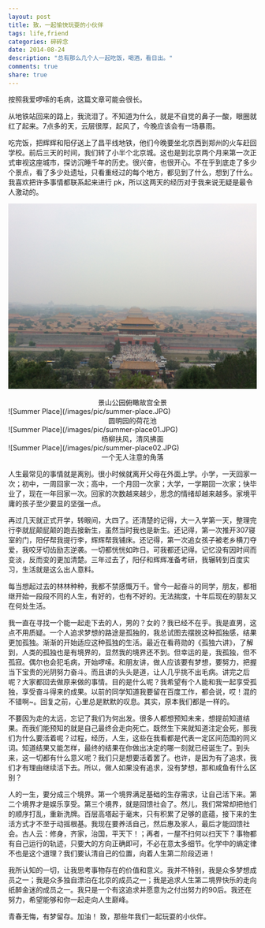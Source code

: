 ```yaml
---
layout: post
title: 致，一起愉快玩耍的小伙伴
tags: life,friend
categories: 碎碎念
date: 2014-08-24
description: "总有那么几个人一起吃饭，喝酒，看日出。"
comments: true
share: true
---
```


按照我爱啰嗦的毛病，这篇文章可能会很长。

从地铁站回来的路上，我流泪了。不知道为什么，就是不自觉的鼻子一酸，眼圈就红了起来。7点多的天，云层很厚，起风了，今晚应该会有一场暴雨。
 
吃完饭，把辉辉和阳仔送上了昌平线地铁，他们今晚要坐北京西到郑州的火车赶回学校。前后三天的时间，我们转了小半个北京城。这也是到北京两个月来第一次正式审视这座城市，探访沉睡千年的历史。很兴奋，也很开心。不在乎到底走了多少个景点，看了多少处遗址，只看重经过的每个地方，都见到了什么，想到了什么。我喜欢把许多事情都联系起来进行 pk，所以这两天的经历对于我来说无疑是最令人激动的。

![museum](/images/pic/museum.JPG)
<center>景山公园俯瞰故宫全景</center>
![Summer Place](/images/pic/summer-place.JPG)
<center>圆明园的荷花池</center>
![Summer Place](/images/pic/summer-place01.JPG)
<center>杨柳扶风，清风拂面</center>
![Summer Place](/images/pic/summer-place02.JPG)
<center>一个无人注意的角落</center>

人生最常见的事情就是离别。很小时候就离开父母在外面上学。小学，一天回家一次；初中，一周回家一次；高中，一个月回一次家；大学，一学期回一次家；快毕业了，现在一年回家一次。回家的次数越来越少，思念的情绪却越来越多。家境平庸的孩子至少要显的坚强一点。

再过几天就正式开学，转眼间，大四了。还清楚的记得，大一入学第一天，整理完行李就屁颠屁颠的跑去接新生，虽然当时我也是新生。还记得，第一次推开307寝室的门，阳仔帮我提行李，辉辉帮我铺床。还记得，第一次追女孩子被老乡横刀夺爱，我咬牙切齿励志逆袭。一切都恍恍如昨日。可我都还记得。记忆没有因时间而变淡，反而变的更加清楚。三年过去了，阳仔和辉辉准备考研，我辗转到百度实习，生活就是这么出人意料。

每当想起过去的林林种种，我都不禁感慨万千。曾今一起奋斗的同学，朋友，都相继开始一段段不同的人生，有好的，也有不好的。无法揣度，十年后现在的朋友又在何处生活。

我一直在寻找一个能一起走下去的人，男的？女的？我已经不在乎。我是直男，这点不用质疑。一个人追求梦想的路途是孤独的，我总试图去摆脱这种孤独感，结果更加孤独。渐渐的开始适应这种孤独的生活。最近在看蒋勋的《孤独六讲》，了解到，人类的孤独也是有境界的，显然我的境界还不到。但幸运的是，我孤独，但不孤寂。偶尔也会犯毛病，开始啰嗦。和朋友讲，做人应该要有梦想，要努力，把握当下宝贵的光阴努力奋斗。而且讲的头头是道，让人几乎挑不出毛病。讲完之后呢？大家都回去做原来做的事情。目的是什么呢？我希望有个人能和我一起享受孤独，享受奋斗得来的成果。以前的同学知道我要留在百度工作，都会说，哎！混的不错啊~。回复之前，心里总是默默的叹息。其实，原本我们都是一样的。

不要因为走的太远，忘记了我们为何出发。很多人都想预知未来，想提前知道结果。而我们能预知的就是自己最终会走向死亡。既然生下来就知道注定会死，那我们为什么要活着呢？过程，经历，人生，这些在我看都是代表一定区间范围的同义词。知道结果又能怎样，最终的结果在你做出决定的哪一刻就已经诞生了。到头来，这一切都有什么意义呢？我们只是想要活着罢了。也许，是因为有了追求，我们才有理由继续活下去。所以，做人如果没有追求，没有梦想，那和咸鱼有什么区别？

人的一生，要分成三个境界。第一个境界满足基础的生存需求，让自己活下来。第二个境界才是娱乐享受。第三个境界，就是回馈社会了。然儿，我们常常却把他们的顺序打乱，重新洗牌。百层高塔起于毫末，只有积累了足够的底蕴，接下来的生活方式才不至于动摇根基。我现在要养活自己，然后惠及家人，最后才能回馈社会。古人云：修身，齐家，治国，平天下！；再者，一屋不扫何以扫天下？事物都有自己运行的轨迹，只要大的方向正确即可，不必在意太多细节。化学中的熵定律不也是这个道理？我们要认清自己的位置，向着人生第二阶段迈进！

我所认知的一切，让我思考事物存在的价值和意义。我并不特别，我是众多梦想成员之一；我是众多独自漂泊在北京的成员之一；我是追求人生第二境界快乐的走向纸醉金迷的成员之一。我只是一个有这追求并愿意为之付出努力的90后。我还在努力，希望能够和你一起走向人生巅峰。
 
青春无悔，有梦留存。加油！
致，那些年我们一起玩耍的小伙伴。
